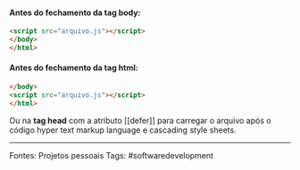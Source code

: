 
#### Antes do fechamento da tag body:
```html
<script src="arquivo.js"></script>
</body>
</html>
```
#### Antes do fechamento da tag html:
```html
</body>
<script src="arquivo.js"></script>
</html>
```

Ou na **tag head** com a atributo [[defer]] para carregar o arquivo após o código hyper text markup language e cascading style sheets.

---
Fontes: Projetos pessoais
Tags: #softwaredevelopment 